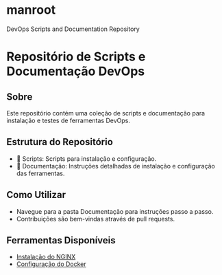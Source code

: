 # manroot
DevOps Scripts and Documentation Repository

# Repositório de Scripts e Documentação DevOps

## Sobre
Este repositório contém uma coleção de scripts e documentação para instalação e testes de ferramentas DevOps.

## Estrutura do Repositório
- 📂 Scripts: Scripts para instalação e configuração.
- 📂 Documentação: Instruções detalhadas de instalação e configuração das ferramentas.

## Como Utilizar
- Navegue para a pasta Documentação para instruções passo a passo.
- Contribuições são bem-vindas através de pull requests.

## Ferramentas Disponíveis
- [Instalação do NGINX](./Documentação/instalacao_nginx.md)
- [Configuração do Docker](./Documentação/configuracao_docker.md)

